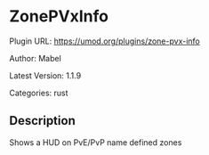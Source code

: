 # ZonePVxInfo

Plugin URL: https://umod.org/plugins/zone-pvx-info

Author: Mabel

Latest Version: 1.1.9

Categories: rust

## Description

Shows a HUD on PvE/PvP name defined zones

